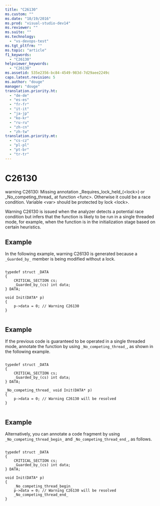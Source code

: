 ```yaml
---
title: "C26130"
ms.custom: ""
ms.date: "10/19/2016"
ms.prod: "visual-studio-dev14"
ms.reviewer: ""
ms.suite: ""
ms.technology: 
  - "vs-devops-test"
ms.tgt_pltfrm: ""
ms.topic: "article"
f1_keywords: 
  - "C26130"
helpviewer_keywords: 
  - "C26130"
ms.assetid: 535e2356-bc84-4549-983d-7d29aee2249c
caps.latest.revision: 5
ms.author: "douge"
manager: "douge"
translation.priority.ht: 
  - "de-de"
  - "es-es"
  - "fr-fr"
  - "it-it"
  - "ja-jp"
  - "ko-kr"
  - "ru-ru"
  - "zh-cn"
  - "zh-tw"
translation.priority.mt: 
  - "cs-cz"
  - "pl-pl"
  - "pt-br"
  - "tr-tr"
---
```

# C26130
warning C26130: Missing annotation _Requires_lock_held\_(\<lock>) or _No_competing_thread\_ at function \<func>. Otherwise it could be a race condition. Variable \<var> should be protected by lock \<lock>.  
  
 Warning C26130 is issued when the analyzer detects a potential race condition but infers that the function is likely to be run in a single threaded mode, for example, when the function is in the initialization stage based on certain heuristics.  
  
## Example  
 In the following example, warning C26130 is generated because a `_Guarded_by_` member is being modified without a lock.  
  
```  
  
typedef struct _DATA   
{  
    CRITICAL_SECTION cs;  
    _Guarded_by_(cs) int data;  
} DATA;  
  
void Init(DATA* p)   
{  
    p->data = 0; // Warning C26130  
}  
  
```  
  
## Example  
 If the previous code is guaranteed to be operated in a single threaded mode, annotate the function by using `_No_competing_thread_`, as shown in the following example.  
  
```  
  
typedef struct _DATA   
{  
    CRITICAL_SECTION cs;  
    _Guarded_by_(cs) int data;  
} DATA;  
  
_No_competing_thread_ void Init(DATA* p)   
{  
    p->data = 0; // Warning C26130 will be resolved  
}  
  
```  
  
## Example  
 Alternatively, you can annotate a code fragment by using `_No_competing_thread_begin_` and `_No_competing_thread_end_`, as follows.  
  
```  
  
typedef struct _DATA   
{  
    CRITICAL_SECTION cs;  
    _Guarded_by_(cs) int data;  
} DATA;  
  
void Init(DATA* p)   
{  
    _No_competing_thread_begin_  
    p->data = 0; // Warning C26130 will be resolved  
    _No_competing_thread_end_  
}  
  
```